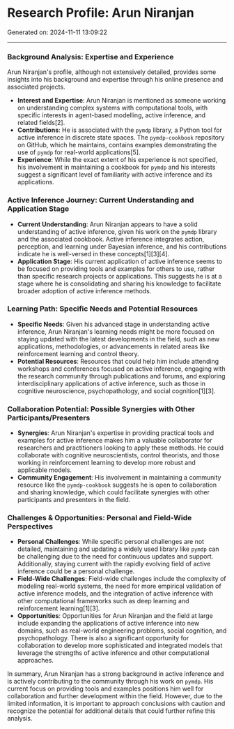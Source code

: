 # Research Profile: Arun Niranjan

Generated on: 2024-11-11 13:09:22

---

### Background Analysis: Expertise and Experience

Arun Niranjan's profile, although not extensively detailed, provides some insights into his background and expertise through his online presence and associated projects.

- **Interest and Expertise**: Arun Niranjan is mentioned as someone working on understanding complex systems with computational tools, with specific interests in agent-based modelling, active inference, and related fields[2].
- **Contributions**: He is associated with the `pymdp` library, a Python tool for active inference in discrete state spaces. The `pymdp-cookbook` repository on GitHub, which he maintains, contains examples demonstrating the use of `pymdp` for real-world applications[5].
- **Experience**: While the exact extent of his experience is not specified, his involvement in maintaining a cookbook for `pymdp` and his interests suggest a significant level of familiarity with active inference and its applications.

### Active Inference Journey: Current Understanding and Application Stage

- **Current Understanding**: Arun Niranjan appears to have a solid understanding of active inference, given his work on the `pymdp` library and the associated cookbook. Active inference integrates action, perception, and learning under Bayesian inference, and his contributions indicate he is well-versed in these concepts[1][3][4].
- **Application Stage**: His current application of active inference seems to be focused on providing tools and examples for others to use, rather than specific research projects or applications. This suggests he is at a stage where he is consolidating and sharing his knowledge to facilitate broader adoption of active inference methods.

### Learning Path: Specific Needs and Potential Resources

- **Specific Needs**: Given his advanced stage in understanding active inference, Arun Niranjan's learning needs might be more focused on staying updated with the latest developments in the field, such as new applications, methodologies, or advancements in related areas like reinforcement learning and control theory.
- **Potential Resources**: Resources that could help him include attending workshops and conferences focused on active inference, engaging with the research community through publications and forums, and exploring interdisciplinary applications of active inference, such as those in cognitive neuroscience, psychopathology, and social cognition[1][3].

### Collaboration Potential: Possible Synergies with Other Participants/Presenters

- **Synergies**: Arun Niranjan's expertise in providing practical tools and examples for active inference makes him a valuable collaborator for researchers and practitioners looking to apply these methods. He could collaborate with cognitive neuroscientists, control theorists, and those working in reinforcement learning to develop more robust and applicable models.
- **Community Engagement**: His involvement in maintaining a community resource like the `pymdp-cookbook` suggests he is open to collaboration and sharing knowledge, which could facilitate synergies with other participants and presenters in the field.

### Challenges & Opportunities: Personal and Field-Wide Perspectives

- **Personal Challenges**: While specific personal challenges are not detailed, maintaining and updating a widely used library like `pymdp` can be challenging due to the need for continuous updates and support. Additionally, staying current with the rapidly evolving field of active inference could be a personal challenge.
- **Field-Wide Challenges**: Field-wide challenges include the complexity of modeling real-world systems, the need for more empirical validation of active inference models, and the integration of active inference with other computational frameworks such as deep learning and reinforcement learning[1][3].
- **Opportunities**: Opportunities for Arun Niranjan and the field at large include expanding the applications of active inference into new domains, such as real-world engineering problems, social cognition, and psychopathology. There is also a significant opportunity for collaboration to develop more sophisticated and integrated models that leverage the strengths of active inference and other computational approaches.

In summary, Arun Niranjan has a strong background in active inference and is actively contributing to the community through his work on `pymdp`. His current focus on providing tools and examples positions him well for collaboration and further development within the field. However, due to the limited information, it is important to approach conclusions with caution and recognize the potential for additional details that could further refine this analysis.